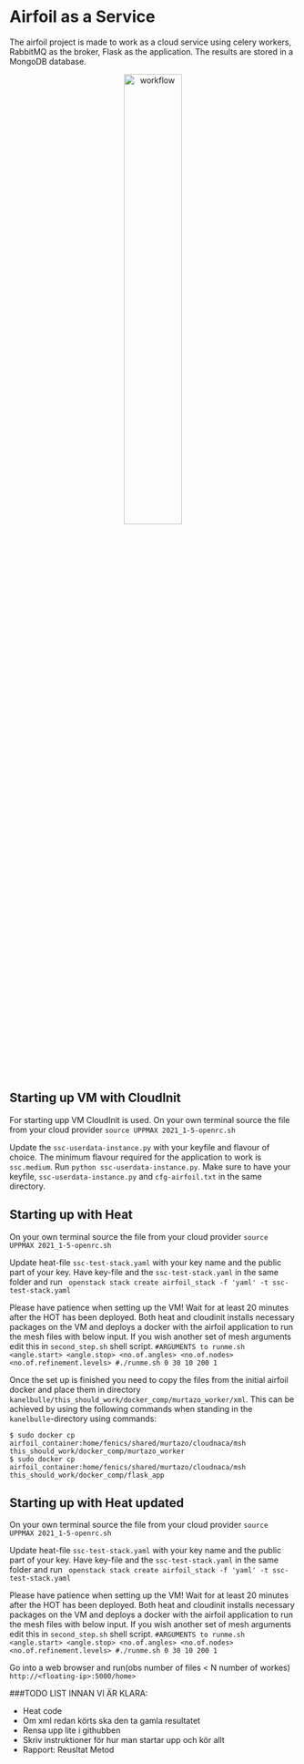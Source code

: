 # Airfoil as a Service
The airfoil project is made to work as a cloud service using celery workers, RabbitMQ as the broker, Flask as the application. The results are stored in a MongoDB database.

<div style="text-align:center"><img src="system.jpg" alt="workflow" width=45% /></div>

## Starting up VM with CloudInit
For starting upp VM CloudInit is used.
On your own terminal source the file from your cloud provider
```source UPPMAX 2021_1-5-openrc.sh```

Update the `ssc-userdata-instance.py` with your keyfile and flavour of choice. The minimum flavour required for the application to work is `ssc.medium`. Run `python ssc-userdata-instance.py`. Make sure to have your keyfile, `ssc-userdata-instance.py` and `cfg-airfoil.txt` in the same directory. 

## Starting up with Heat
On your own terminal source the file from your cloud provider
```source UPPMAX 2021_1-5-openrc.sh```

Update heat-file `ssc-test-stack.yaml` with your key name and the public part of your key.
Have key-file and the `ssc-test-stack.yaml` in the same folder and run
``` openstack stack create airfoil_stack -f 'yaml' -t ssc-test-stack.yaml```

Please have patience when setting up the VM! Wait for at least 20 minutes after the HOT has been deployed. Both heat and cloudinit installs necessary packages on the VM and deploys a docker with the airfoil application to run the mesh files with below input. If you wish another set of mesh arguments edit this in `second_step.sh` shell script.
`#ARGUMENTS to runme.sh <angle.start> <angle.stop> <no.of.angles> <no.of.nodes> <no.of.refinement.levels>
 #./runme.sh 0 30 10 200 1`
 
Once the set up is finished you need to copy the files from the initial airfoil docker and place them in directory `kanelbulle/this_should_work/docker_comp/murtazo_worker/xml`. This can be achieved by using the following commands when standing in the `kanelbulle`-directory using commands:
``` 
$ sudo docker cp airfoil_container:home/fenics/shared/murtazo/cloudnaca/msh this_should_work/docker_comp/murtazo_worker
$ sudo docker cp airfoil_container:home/fenics/shared/murtazo/cloudnaca/msh this_should_work/docker_comp/flask_app
```
## Starting up with Heat updated
On your own terminal source the file from your cloud provider
```source UPPMAX 2021_1-5-openrc.sh```

Update heat-file `ssc-test-stack.yaml` with your key name and the public part of your key.
Have key-file and the `ssc-test-stack.yaml` in the same folder and run
``` openstack stack create airfoil_stack -f 'yaml' -t ssc-test-stack.yaml```

Please have patience when setting up the VM! Wait for at least 20 minutes after the HOT has been deployed. Both heat and cloudinit installs necessary packages on the VM and deploys a docker with the airfoil application to run the mesh files with below input. If you wish another set of mesh arguments edit this in `second_step.sh` shell script.
`#ARGUMENTS to runme.sh <angle.start> <angle.stop> <no.of.angles> <no.of.nodes> <no.of.refinement.levels>
 #./runme.sh 0 30 10 200 1`



Go into a web browser and run(obs number of files < N number of workes)
`http://<floating-ip>:5000/home>`







###TODO LIST INNAN VI ÄR KLARA:
- Heat code
- Om xml redan körts ska den ta gamla resultatet
- Rensa upp lite i githubben
- Skriv instruktioner för hur man startar upp och kör allt
- Rapport: Reusltat
           Metod

